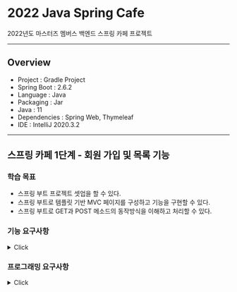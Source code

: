 # 2022 Java Spring Cafe

2022년도 마스터즈 멤버스 백엔드 스프링 카페 프로젝트

---

## Overview

- Project : Gradle Project
- Spring Boot : 2.6.2
- Language : Java
- Packaging : Jar
- Java : 11
- Dependencies : Spring Web, Thymeleaf
- IDE : IntelliJ 2020.3.2

--- 

## 스프링 카페 1단계 - 회원 가입 및 목록 기능

### 학습 목표
- 스프링 부트 프로젝트 셋업을 할 수 있다.
- 스프링 부트로 템플릿 기반 MVC 페이지를 구성하고 기능을 구현할 수 있다.
- 스프링 부트로 GET과 POST 메소드의 동작방식을 이해하고 처리할 수 있다.

### 기능 요구사항
<details>
<summary>Click</summary>

#### 웹페이지 디자인
- [ ] static 폴더에 있는 기존 자료(QA 게시판)를 수정하거나 아래 디자인 기획서를 참고해서 구현한다.
    - 디자인은 자유롭게 구현해도 무방하다.
    - 별도의 데이터베이스는 사용하지 않는다.

#### 회원 가입 기능 구현
- [ ] 가입하기 페이지에서 회원 가입 폼을 표시한다.
- [ ] 개인정보를 입력하고 확인을 누르면 회원 목록 조회 페이지로 이동한다.

#### 회원 목록 조회 기능 구현
- [ ] 목록 조회 페이지에서는 가입한 회원들의 목록을 출력한다.

#### 회원 프로필 조회 기능 구현
- [ ] 회원 프로필 페이지에서는 개별 회원의 프로필 정보를 출력한다.

</details>

### 프로그래밍 요구사항

<details>
<summary>Click</summary>

#### 각 기능에 따른 url과 메소드 convention
- [ ] 먼저 각 기능에 대한 대표 url을 결정한다.
    - 기능의 세부 기능에 대해 일반적으로 구현하는 기능(목록, 상세보기, 수정, 삭제)에 대해서는 URL convention을 결정한 후 사용할 것을 추천한다.

#### 회원가입 기능 구현
- [ ] 가입하기 페이지는 static/user/form.html을 사용한다.
- [ ] static에 있는 html을 templates로 이동한다.
- [ ] 사용자 관리 기능 구현을 담당할 UserController를 추가하고 애노테이션 매핑한다.
    - [ ] @Controller 애노테이션 추가
- [ ] 회원가입하기 요청(POST 요청)을 처리할 메소드를 추가하고 매핑한다.
    - [ ] @PostMapping 추가하고 URL 매핑한다.
- [ ] 사용자가 전달한 값을 User 클래스를 생성해 저장한다.
    - [ ] 회원가입할 때 전달한 값을 저장할 수 있는 필드를 생성한 후 setter와 getter 메소드를 생성한다.
- [ ] 사용자 목록을 관리하는 ArrayList를 생성한 후 앞에서 생성한 User 인스턴스를 ArrayList에 저장한다.
- [ ] 사용자 추가를 완료한 후 사용자 목록 페이지("redirect:/users")로 이동한다.

#### 회원목록 기능 구현
- [ ] 회원목록 페이지는 static/user/list.html을 사용한다.
- [ ] static에 있는 html을 templates로 이동한다.
- [ ] Controller 클래스는 회원가입하기 과정에서 추가한 UserController를 그대로 사용한다.
- [ ] 회원목록 요청(GET 요청)을 처리할 메소드를 추가하고 매핑한다.
    - [ ] @GetMapping을 추가하고 URL 매핑한다.
- [ ] Model을 메소드의 인자로 받은 후 Model에 사용자 목록을 users라는 이름으로 전달한다.
- [ ] 사용자 목록을 user/list.html로 전달하기 위해 메소드 반환 값을 "user/list"로 한다.
- [ ] user/list.html 에서 사용자 목록을 출력한다.

#### 회원 프로필 정보보기
- [ ] 회원 프로필 보기 페이지는 static/user/profile.html을 사용한다.
- [ ] static에 있는 html을 templates로 이동한다.
- [ ] 앞 단계의 사용자 목록 html인 user/list.html 파일에 닉네임을 클릭하면 프로필 페이지로 이동하도록 한다.
    - [ ] html에서 페이지 이동은 \<a /> 태그를 이용해 가능하다.
    - [ ] \<a href="/users/{{userId}}" />와 같이 구현한다.
- [ ] Controller 클래스는 앞 단계에서 사용한 UserController를 그대로 사용한다.
- [ ] 회원프로필 요청(GET 요청)을 처리할 메소드를 추가하고 매핑한다.
    - [ ] @GetMapping을 추가하고 URL 매핑한다.
    - [ ] URL은 "/users/{userId}"와 같이 매핑한다.
- [ ] URL을 통해 전달한 사용자 아이디 값은 @PathVariable 애노테이션을 활용해 전달 받을 수 있다.
- [ ] ArrayList에 저장되어 있는 사용자 중 사용자 아이디와 일치하는 User 데이터를 Model에 저장한다.
- [ ] user/profile.html 에서는 Controller에서 전달한 User 데이터를 활용해 사용자 정보를 출력한다.

</details>
